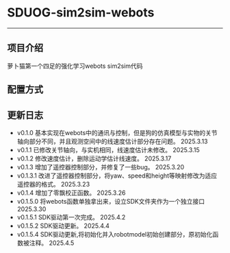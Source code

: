 # SDUOG-sim2sim-webots
---

## 项目介绍

萝卜猫第一个四足的强化学习webots sim2sim代码 

## 配置方式

## 更新日志

 - v0.1.0 基本实现在webots中的通讯与控制，但是狗的仿真模型与实物的关节轴向部分不同，并且观测空间中的线速度估计部分存在问题。 2025.3.13
 - v0.1.1 已修改关节轴向，与实机相同，线速度估计未修改。 2025.3.15
 - v0.1.2 修改速度估计，删除运动学估计线速度。 2025.3.17
 - v0.1.3 增加了遥控器控制部分，并修复了一些bug。 2025.3.20
 - v0.1.3.1 改进了遥控器控制部分，将yaw、speed和height等映射修改为适应遥控器的格式。 2025.3.23
 - v0.1.4 增加了零飘校正函数。 2025.3.26
 - v0.1.5.0 将webots函数单独拿出来，设立SDK文件夹作为一个独立接口 2025.3.30
 - v0.1.5.1 SDK驱动第一次完成。 2025.4.2
 - v0.1.5.2 SDK驱动更新。 2025.4.4
 - v0.1.5.4 SDK驱动更新,将初始化并入robotmodel初始创建部分，原初始化函数被注释。 2025.4.5